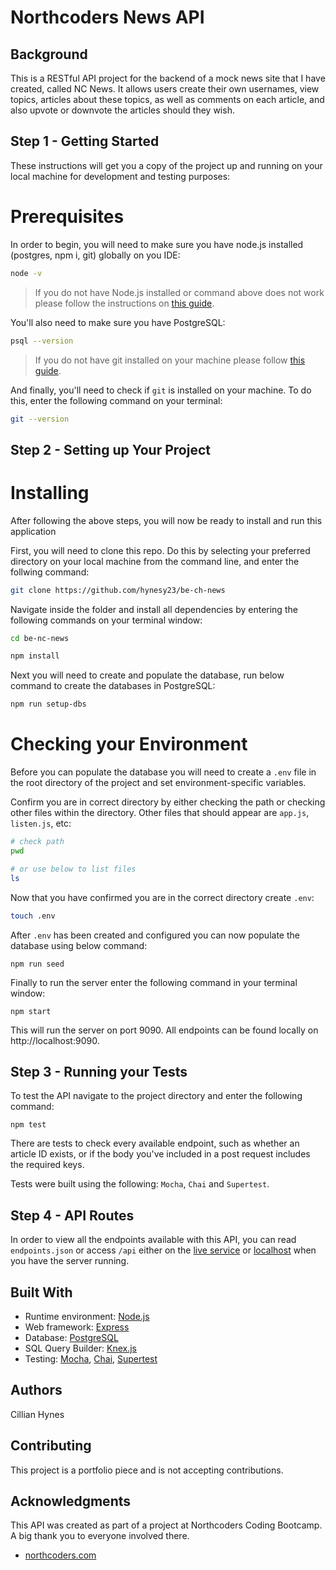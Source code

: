 # Northcoders News API

## Background

This is a RESTful API project for the backend of a mock news site that I have created, called NC News. It allows users create their own usernames, view topics, articles about these topics, as well as comments on each article, and also upvote or downvote the articles should they wish.

## Step 1 - Getting Started

These instructions will get you a copy of the project up and running on your local machine for development and testing purposes:

# Prerequisites

In order to begin, you will need to make sure you have node.js installed (postgres, npm i, git) globally on you IDE:

```bash
node -v
```

> If you do not have Node.js installed or command above does not work please follow the instructions on [this guide](https://nodejs.org/en/download/package-manager/).

You'll also need to make sure you have PostgreSQL:

```bash
psql --version
```

> If you do not have git installed on your machine please follow [this guide](https://git-scm.com/book/en/v2/Getting-Started-Installing-Git).

And finally, you'll need to check if `git` is installed on your machine. To do this, enter the following command on your terminal:

```bash
git --version
```

## Step 2 - Setting up Your Project

# Installing

After following the above steps, you will now be ready to install and run this application

First, you will need to clone this repo. Do this by selecting your preferred directory on your local machine from the command line, and enter the follwing command:

```bash
git clone https://github.com/hynesy23/be-ch-news
```

Navigate inside the folder and install all dependencies by entering the following commands on your terminal window:

```bash
cd be-nc-news

npm install
```

Next you will need to create and populate the database, run below command to create the databases in PostgreSQL:

```bash
npm run setup-dbs
```

# Checking your Environment

Before you can populate the database you will need to create a `.env` file in the root directory of the project and set environment-specific variables.

Confirm you are in correct directory by either checking the path or checking other files within the directory. Other files that should appear are `app.js`, `listen.js`, etc:

```bash
# check path
pwd

# or use below to list files
ls
```

Now that you have confirmed you are in the correct directory create `.env`:

```bash
touch .env
```

After `.env` has been created and configured you can now populate the database using below command:

```
npm run seed
```

Finally to run the server enter the following command in your terminal window:

```
npm start
```

This will run the server on port 9090. All endpoints can be found locally on http://localhost:9090.

## Step 3 - Running your Tests

To test the API navigate to the project directory and enter the following command:

```
npm test
```

There are tests to check every available endpoint, such as whether an article ID exists, or if the body you've included in a post request includes the required keys.

Tests were built using the following: `Mocha`, `Chai` and `Supertest`.

## Step 4 - API Routes

In order to view all the endpoints available with this API, you can read `endpoints.json` or access `/api` either on the [live service](https://cillians-server.herokuapp.com/api) or [localhost](http://localhost:9090/api) when you have the server running.

## Built With

- Runtime environment: [Node.js](https://nodejs.org/en/)
- Web framework: [Express](https://expressjs.com/)
- Database: [PostgreSQL](https://www.postgresql.org/)
- SQL Query Builder: [Knex.js](http://knexjs.org/)
- Testing: [Mocha](https://mochajs.org/), [Chai](https://www.chaijs.com/), [Supertest](https://www.npmjs.com/package/supertest)

## Authors

Cillian Hynes

## Contributing

This project is a portfolio piece and is not accepting contributions.

## Acknowledgments

This API was created as part of a project at Northcoders Coding Bootcamp.
A big thank you to everyone involved there.

- [northcoders.com](https://northcoders.com/)
